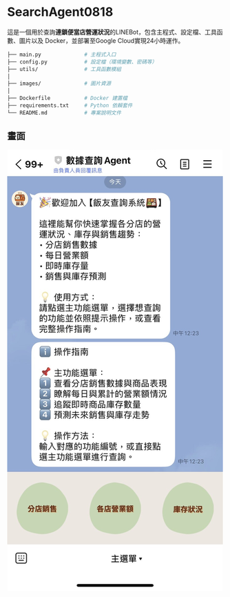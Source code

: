 # SearchAgent0818

這是一個用於查詢**連鎖便當店營運狀況**的LINEBot，包含主程式、設定檔、工具函數、圖片以及 Docker，並部署至Google Cloud實現24小時運作。

```bash
├── main.py              # 主程式入口
├── config.py            # 設定檔（環境變數、密碼等）
├── utils/               # 工具函數模組
│              
├── images/              # 圖片資源
│ 
├── Dockerfile           # Docker 建置檔
├── requirements.txt     # Python 依賴套件
└── README.md            # 專案說明文件
```

## 畫面
![專案封面圖](.\Demo.jpg)

